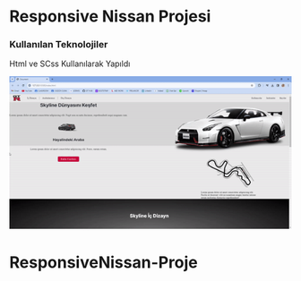 <h1>Responsive Nissan Projesi</h1>

<h3>Kullanılan Teknolojiler</h3>

<p>Html ve SCss Kullanılarak Yapıldı </p>

![](nisan.gif)
# ResponsiveNissan-Proje
